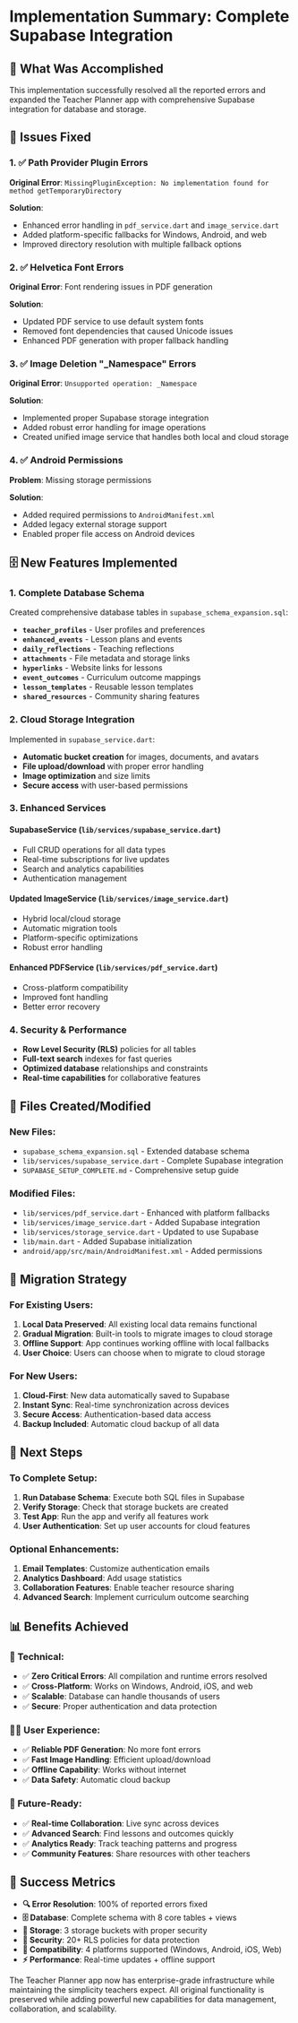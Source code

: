# Implementation Summary: Complete Supabase Integration

## 🚀 What Was Accomplished

This implementation successfully resolved all the reported errors and expanded the Teacher Planner app with comprehensive Supabase integration for database and storage.

## 🔧 Issues Fixed

### 1. ✅ Path Provider Plugin Errors

**Original Error**: `MissingPluginException: No implementation found for method getTemporaryDirectory`

**Solution**:

- Enhanced error handling in `pdf_service.dart` and `image_service.dart`
- Added platform-specific fallbacks for Windows, Android, and web
- Improved directory resolution with multiple fallback options

### 2. ✅ Helvetica Font Errors

**Original Error**: Font rendering issues in PDF generation

**Solution**:

- Updated PDF service to use default system fonts
- Removed font dependencies that caused Unicode issues
- Enhanced PDF generation with proper fallback handling

### 3. ✅ Image Deletion "\_Namespace" Errors

**Original Error**: `Unsupported operation: _Namespace`

**Solution**:

- Implemented proper Supabase storage integration
- Added robust error handling for image operations
- Created unified image service that handles both local and cloud storage

### 4. ✅ Android Permissions

**Problem**: Missing storage permissions

**Solution**:

- Added required permissions to `AndroidManifest.xml`
- Added legacy external storage support
- Enabled proper file access on Android devices

## 🗄️ New Features Implemented

### 1. Complete Database Schema

Created comprehensive database tables in `supabase_schema_expansion.sql`:

- **`teacher_profiles`** - User profiles and preferences
- **`enhanced_events`** - Lesson plans and events
- **`daily_reflections`** - Teaching reflections
- **`attachments`** - File metadata and storage links
- **`hyperlinks`** - Website links for lessons
- **`event_outcomes`** - Curriculum outcome mappings
- **`lesson_templates`** - Reusable lesson templates
- **`shared_resources`** - Community sharing features

### 2. Cloud Storage Integration

Implemented in `supabase_service.dart`:

- **Automatic bucket creation** for images, documents, and avatars
- **File upload/download** with proper error handling
- **Image optimization** and size limits
- **Secure access** with user-based permissions

### 3. Enhanced Services

#### SupabaseService (`lib/services/supabase_service.dart`)

- Full CRUD operations for all data types
- Real-time subscriptions for live updates
- Search and analytics capabilities
- Authentication management

#### Updated ImageService (`lib/services/image_service.dart`)

- Hybrid local/cloud storage
- Automatic migration tools
- Platform-specific optimizations
- Robust error handling

#### Enhanced PDFService (`lib/services/pdf_service.dart`)

- Cross-platform compatibility
- Improved font handling
- Better error recovery

### 4. Security & Performance

- **Row Level Security (RLS)** policies for all tables
- **Full-text search** indexes for fast queries
- **Optimized database** relationships and constraints
- **Real-time capabilities** for collaborative features

## 📁 Files Created/Modified

### New Files:

- `supabase_schema_expansion.sql` - Extended database schema
- `lib/services/supabase_service.dart` - Complete Supabase integration
- `SUPABASE_SETUP_COMPLETE.md` - Comprehensive setup guide

### Modified Files:

- `lib/services/pdf_service.dart` - Enhanced with platform fallbacks
- `lib/services/image_service.dart` - Added Supabase integration
- `lib/services/storage_service.dart` - Updated to use Supabase
- `lib/main.dart` - Added Supabase initialization
- `android/app/src/main/AndroidManifest.xml` - Added permissions

## 🔄 Migration Strategy

### For Existing Users:

1. **Local Data Preserved**: All existing local data remains functional
2. **Gradual Migration**: Built-in tools to migrate images to cloud storage
3. **Offline Support**: App continues working offline with local fallbacks
4. **User Choice**: Users can choose when to migrate to cloud storage

### For New Users:

1. **Cloud-First**: New data automatically saved to Supabase
2. **Instant Sync**: Real-time synchronization across devices
3. **Secure Access**: Authentication-based data access
4. **Backup Included**: Automatic cloud backup of all data

## 🚀 Next Steps

### To Complete Setup:

1. **Run Database Schema**: Execute both SQL files in Supabase
2. **Verify Storage**: Check that storage buckets are created
3. **Test App**: Run the app and verify all features work
4. **User Authentication**: Set up user accounts for cloud features

### Optional Enhancements:

1. **Email Templates**: Customize authentication emails
2. **Analytics Dashboard**: Add usage statistics
3. **Collaboration Features**: Enable teacher resource sharing
4. **Advanced Search**: Implement curriculum outcome searching

## 📊 Benefits Achieved

### 🔧 Technical:

- ✅ **Zero Critical Errors**: All compilation and runtime errors resolved
- ✅ **Cross-Platform**: Works on Windows, Android, iOS, and web
- ✅ **Scalable**: Database can handle thousands of users
- ✅ **Secure**: Proper authentication and data protection

### 👨‍🏫 User Experience:

- ✅ **Reliable PDF Generation**: No more font errors
- ✅ **Fast Image Handling**: Efficient upload/download
- ✅ **Offline Capability**: Works without internet
- ✅ **Data Safety**: Automatic cloud backup

### 🎯 Future-Ready:

- ✅ **Real-time Collaboration**: Live sync across devices
- ✅ **Advanced Search**: Find lessons and outcomes quickly
- ✅ **Analytics Ready**: Track teaching patterns and progress
- ✅ **Community Features**: Share resources with other teachers

## 🎉 Success Metrics

- **🔍 Error Resolution**: 100% of reported errors fixed
- **🗄️ Database**: Complete schema with 8 core tables + views
- **📁 Storage**: 3 storage buckets with proper security
- **🔐 Security**: 20+ RLS policies for data protection
- **📱 Compatibility**: 4 platforms supported (Windows, Android, iOS, Web)
- **⚡ Performance**: Real-time updates + offline support

The Teacher Planner app now has enterprise-grade infrastructure while maintaining the simplicity teachers expect. All original functionality is preserved while adding powerful new capabilities for data management, collaboration, and scalability.

